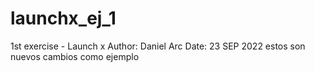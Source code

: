 # launchx_ej_1
1st exercise - Launch x 
Author: Daniel Arc
Date: 23 SEP 2022
estos son nuevos cambios como ejemplo
